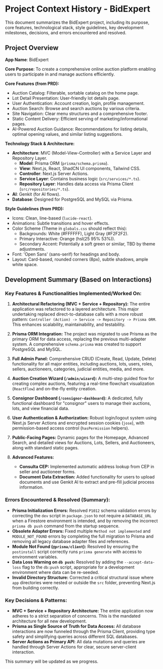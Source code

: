 # Project Context History - BidExpert

This document summarizes the BidExpert project, including its purpose, core features, technological stack, style guidelines, key development milestones, decisions, and errors encountered and resolved.

## Project Overview

**App Name**: BidExpert

**Core Purpose**: To create a comprehensive online auction platform enabling users to participate in and manage auctions efficiently.

**Core Features (from PRD):**
*   Auction Catalog: Filterable, sortable catalog on the home page.
*   Lot Detail Presentation: User-friendly lot details page.
*   User Authentication: Account creation, login, profile management.
*   Auction Search: Browse and search auctions by various criteria.
*   Site Navigation: Clear menu structures and a comprehensive footer.
*   Static Content Delivery: Efficient serving of marketing/informational pages.
*   AI-Powered Auction Guidance: Recommendations for listing details, optimal opening values, and similar listing suggestions.

**Technology Stack & Architecture:**
*   **Architecture**: MVC (Model-View-Controller) with a Service Layer and Repository Layer.
    *   **Model**: Prisma ORM (`prisma/schema.prisma`).
    *   **View**: Next.js, React, ShadCN UI components, Tailwind CSS.
    *   **Controller**: Next.js Server Actions.
    *   **Service Layer**: Contains business logic (`src/services/*.ts`).
    *   **Repository Layer**: Handles data access via Prisma Client (`src/repositories/*.ts`).
*   **AI**: Genkit (for AI flows).
*   **Database**: Designed for PostgreSQL and MySQL via Prisma.

**Style Guidelines (from PRD):**
*   Icons: Clean, line-based (`lucide-react`).
*   Animations: Subtle transitions and hover effects.
*   Color Scheme (Theme in `globals.css` should reflect this):
    *   Backgrounds: White (#FFFFFF), Light Gray (#F2F2F2).
    *   Primary Interactive: Orange (hsl(25 95% 53%)).
    *   Secondary Accent: Potentially a soft green or similar, TBD by theme adjustments.
*   Font: 'Open Sans' (sans-serif) for headings and body.
*   Layout: Card-based, rounded corners (8px), subtle shadows, ample white space.

## Development Summary (Based on Interactions)

### Key Features & Functionalities Implemented/Worked On:

1.  **Architectural Refactoring (MVC + Service + Repository):** The entire application was refactored to a layered architecture. This major undertaking replaced direct-to-database calls with a more robust pattern: `Controller (Action) -> Service -> Repository -> Prisma ORM`. This enhances scalability, maintainability, and testability.

2.  **Prisma ORM Integration:** The project was migrated to use Prisma as the primary ORM for data access, replacing the previous multi-adapter system. A comprehensive `schema.prisma` was created to support PostgreSQL and MySQL.

3.  **Full Admin Panel:** Comprehensive CRUD (Create, Read, Update, Delete) functionality for all major entities, including auctions, lots, users, roles, sellers, auctioneers, categories, judicial entities, media, and more.

4.  **Auction Creation Wizard (`/admin/wizard`):** A multi-step guided flow for creating complex auctions, featuring a real-time flowchart visualization (`ReactFlow`) and on-the-fly entity creation.

5.  **Consignor Dashboard (`/consignor-dashboard`):** A dedicated, fully functional dashboard for "consignor" users to manage their auctions, lots, and view financial data.

6.  **User Authentication & Authorization:** Robust login/logout system using Next.js Server Actions and encrypted session cookies (`jose`), with permission-based access control (`hasPermission` helpers).

7.  **Public-Facing Pages:** Dynamic pages for the Homepage, Advanced Search, and detailed views for Auctions, Lots, Sellers, and Auctioneers, along with standard static pages.

8.  **Advanced Features:**
    *   **Consulta CEP:** Implemented automatic address lookup from CEP in seller and auctioneer forms.
    *   **Document Data Extraction:** Added functionality for users to upload documents and use Genkit AI to extract and pre-fill judicial process information.

### Errors Encountered & Resolved (Summary):
*   **Prisma Initialization Errors:** Resolved `P1012` schema validation errors by correcting the `dev` script in `package.json` to not require a `DATABASE_URL` when a Firestore environment is intended, and by removing the incorrect `prisma db push` command from the startup sequence.
*   **Obsolete Adapter Errors:** Fixed multiple `Method not implemented` and `MODULE_NOT_FOUND` errors by completing the full migration to Prisma and removing all legacy database adapter files and references.
*   **Module Not Found (`@prisma/client`):** Resolved by ensuring the `postinstall` script correctly runs `prisma generate` with access to environment variables.
*   **Data Loss Warning on `db push`:** Resolved by adding the `--accept-data-loss` flag to the `db:push` script, appropriate for a development environment where data can be re-seeded.
*   **Invalid Directory Structure:** Corrected a critical structural issue where `app` directories were nested or outside the `src` folder, preventing Next.js from building correctly.

### Key Decisions & Patterns:
*   **MVC + Service + Repository Architecture:** The entire application now adheres to a strict separation of concerns. This is the mandated architecture for all new development.
*   **Prisma as Single Source of Truth for Data Access:** All database interactions are now funneled through the Prisma Client, providing type safety and simplifying queries across different SQL databases.
*   **Server Actions as Primary API**: All data mutations and queries are handled through Server Actions for clear, secure server-client interaction.

This summary will be updated as we progress.
